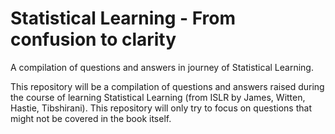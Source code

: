 # Statistical Learning - From confusion to clarity
A compilation of questions and answers in journey of Statistical Learning.

This repository will be a compilation of questions and answers raised during the course of learning Statistical Learning (from ISLR by James, Witten, Hastie, Tibshirani). This repository will only try to focus on questions that might not be covered in the book itself.
